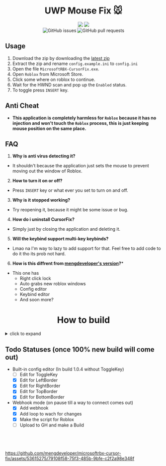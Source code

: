 <div align="center">
<h1 id="roblox-mouse-fix">UWP Mouse Fix 🐭</h1>
<img src="https://img.shields.io/github/downloads/Roblox-Thot/UWPMouseFix/total.svg?style=for-the-badge"> <img src="https://img.shields.io/github/last-commit/Roblox-Thot/UWPMouseFix?style=for-the-badge"><br>
<img alt="GitHub issues" src="https://img.shields.io/github/issues-raw/Roblox-Thot/UWPMouseFix?style=for-the-badge"> <img alt="GitHub pull requests" src="https://img.shields.io/github/issues-pr-raw/Roblox-thot/UWPMouseFix?style=for-the-badge">
</div>

## Usage
1. Download the zip by downloading the [latest zip](https://github.com/Roblox-Thot/microsoftrbx-cursor-fix/releases/latest)
2. Extract the zip and rename `config.example.ini` to `config.ini`
3. Open the file `MicrosoftRBX-CursorFix.exe`.
4. Open `Roblox` from Microsoft Store.
5. Click some where on roblox to continue.
6. Wait for the HWND scan and pop up the `Enabled` status.
7. To toggle press `INSERT` key.

## Anti Cheat
- **This application is completely harmless for `Roblox` because it has no injection and won't touch the `Roblox` process, this is just keeping mouse position on the same place.**

## FAQ
1. **Why is anti virus detecting it?**
- It shouldn't because the application just sets the mouse to prevent moving out the window of Roblox.

2. **How to turn it on or off?**
- Press `INSERT` key or what ever you set to turn on and off.

3. **Why is it stopped working?**
- Try reopening it, because it might be some issue or bug.

4. **How do i uninstall CursorFix?**
- Simply just by closing the application and deleting it.

5. **Will the keybind support multi-key keybinds?**
- Lmao na I'm way to lazy to add support for that.  Feel free to add code to do it tho its prob not hard.

6. **How is this diffrent from [mengdeveloper's version](https://github.com/mengdeveloper/microsoftrbx-cursor-fix)?***
- This one has
  * Right click lock
  * Auto grabs new roblox windows
  * Config editor
  * Keybind editor
  * And soon more?

<div align="center">
<h1 id="roblox-mouse-fix">How to build</h1>
</div>
<details>
  <summary>click to expand</summary>
  <blockquote>
    To build you will need to download <a href="https://github.com/brofield/simpleini">simpleini</a> and import SimpleIni.h and ConvertUTF.h into a Lib folder<br>
    and setup <a href="https://www.boost.org/">Boost Library</a> if you want to build the Webhook script<br>
    It should then be able to build.<br>
    If you want the blank config its at <a href="/config.example.ini">config.example.ini</a><br>
  </blockquote>
</details>

## Todo Statuses (once 100% new build will come out)
- Built-in config editor (In build 1.0.4 without ToggleKey)
  - [ ] Edit for ToggleKey 
  - [x] Edit for LeftBorder
  - [x] Edit for RightBorder
  - [x] Edit for TopBorder
  - [x] Edit for BottomBorder

- Webhook mode (on pause till a way to connect comes out)
  - [x] Add webhook
  - [x] Add loop to wach for changes
  - [x] Make the script for Roblox
  - [ ] Upload to GH and make a Build

## ­
https://github.com/mengdeveloper/microsoftrbx-cursor-fix/assets/53615275/79108f58-75f3-485b-9bfe-c2f2a98e348f

